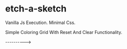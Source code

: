 # etch-a-sketch
Vanilla Js Execution. Minimal Css.

Simple Coloring Grid With Reset And Clear Functionality.

----------> 
